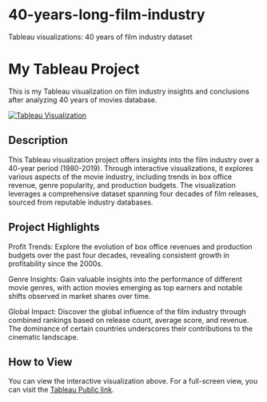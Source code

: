 # 40-years-long-film-industry
Tableau visualizations: 40 years of film industry dataset


# My Tableau Project

This is my Tableau visualization on film industry insights and conclusions after analyzing 40 years of movies database.

[![Tableau Visualization](https://public.tableau.com/static/images/Mo/MovieAnalysis40yearslong1980-2019/InsightsConclusions/1_rss.png)](https://public.tableau.com/views/MovieAnalysis40yearslong1980-2019/InsightsConclusions)


## Description

This Tableau visualization project offers insights into the film industry over a 40-year period (1980-2019). Through interactive visualizations, it explores various aspects of the movie industry, including trends in box office revenue, genre popularity, and production budgets. The visualization leverages a comprehensive dataset spanning four decades of film releases, sourced from reputable industry databases.

## Project Highlights

Profit Trends: Explore the evolution of box office revenues and production budgets over the past four decades, revealing consistent growth in profitability since the 2000s.

Genre Insights: Gain valuable insights into the performance of different movie genres, with action movies emerging as top earners and notable shifts observed in market shares over time.

Global Impact: Discover the global influence of the film industry through combined rankings based on release count, average score, and revenue. The dominance of certain countries underscores their contributions to the cinematic landscape.



## How to View

You can view the interactive visualization above. For a full-screen view, you can visit the [Tableau Public link](https://public.tableau.com/app/profile/martinbberger/viz/MovieAnalysis40yearslong1980-2019/InsightsConclusions).





